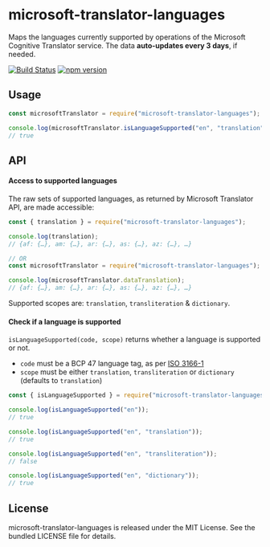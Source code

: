 microsoft-translator-languages
============

Maps the languages currently supported by operations of the Microsoft Cognitive Translator service. The data **auto-updates every 3 days**, if needed.

[![Build Status](https://github.com/crisp-dev/microsoft-translator-languages/actions/workflows/action.yml/badge.svg)](https://github.com/crisp-dev/microsoft-translator-languages/actions/workflows/action.yml)
[![npm version](https://badge.fury.io/js/microsoft-translator-languages.svg)](http://badge.fury.io/js/microsoft-translator-languages)


## Usage

```js
const microsoftTranslator = require("microsoft-translator-languages");

console.log(microsoftTranslator.isLanguageSupported("en", "translation"));
// true
```


## API

#### Access to supported languages

The raw sets of supported languages, as returned by Microsoft Translator API, are made accessible:

```js
const { translation } = require("microsoft-translator-languages");

console.log(translation);
// {af: {…}, am: {…}, ar: {…}, as: {…}, az: {…}, …}

// OR
const microsoftTranslator = require("microsoft-translator-languages");

console.log(microsoftTranslator.dataTranslation);
// {af: {…}, am: {…}, ar: {…}, as: {…}, az: {…}, …}
```
Supported scopes are: `translation`, `transliteration` & `dictionary`.

#### Check if a language is supported
`isLanguageSupported(code, scope)` returns whether a language is supported or not.
* `code` must be a BCP 47 language tag, as per [ISO 3166-1](https://en.wikipedia.org/wiki/ISO_3166-1)
* `scope` must be either `translation`, `transliteration` or `dictionary` (defaults to `translation`)

```js
const { isLanguageSupported } = require("microsoft-translator-languages");

console.log(isLanguageSupported("en"));
// true

console.log(isLanguageSupported("en", "translation"));
// true

console.log(isLanguageSupported("en", "transliteration"));
// false

console.log(isLanguageSupported("en", "dictionary"));
// true
```


## License

microsoft-translator-languages is released under the MIT License. See the bundled LICENSE file for details.
